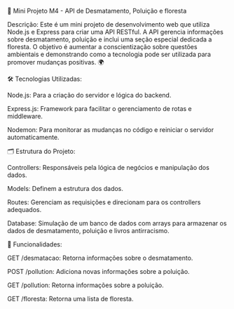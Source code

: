 🌳 Mini Projeto M4 - API de Desmatamento, Poluição e floresta

Descrição:
Este é um mini projeto de desenvolvimento web que utiliza Node.js e Express para criar uma API RESTful. A API gerencia informações sobre desmatamento, poluição e inclui uma seção especial dedicada a floresta. O objetivo é aumentar a conscientização sobre questões ambientais e  demonstrando como a tecnologia pode ser utilizada para promover mudanças positivas. 🌍

🛠️ Tecnologias Utilizadas:

Node.js: Para a criação do servidor e lógica do backend.

Express.js: Framework para facilitar o gerenciamento de rotas e middleware.

Nodemon: Para monitorar as mudanças no código e reiniciar o servidor automaticamente.

🗂️ Estrutura do Projeto:

Controllers: Responsáveis pela lógica de negócios e manipulação dos dados.

Models: Definem a estrutura dos dados.

Routes: Gerenciam as requisições e direcionam para os controllers adequados.

Database: Simulação de um banco de dados com arrays para armazenar os dados de desmatamento, poluição e livros antirracismo.

🚀 Funcionalidades:

GET /desmatacao: Retorna informações sobre o desmatamento.

POST /pollution: Adiciona novas informações sobre a poluição.

GET /pollution: Retorna informações sobre a poluição.

GET /floresta: Retorna uma lista de floresta.

